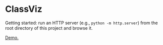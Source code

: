 # ClassViz

Getting started: run an HTTP server (e.g., `python -m http.server`) from the root directory of this project and browse it.

[Demo.](https://rsatrioadi.github.io/classviz/?p=strategy_abstract)
